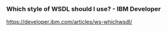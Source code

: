 

### Which style of WSDL should I use? - IBM Developer
https://developer.ibm.com/articles/ws-whichwsdl/